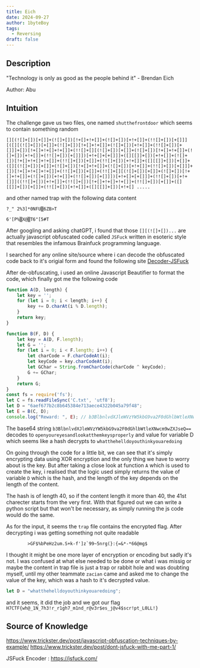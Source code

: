 ```yaml
---
title: Eich
date: 2024-09-27
author: 1byteBoy
tags:
  - Reversing
draft: false
---
```


## Description

"Technology is only as good as the people behind it" - Brendan Eich

Author: Abu

## Intuition

The challenge gave us two files, one named `shutthefrontdoor` which seems to contain something random 

```
[][(![]+[])[+[]]+(![]+[])[!+[]+!+[]]+(![]+[])[+!+[]]+(!![]+[])[+[]]][([][(![]+[])[+[]]+(![]+[])[!+[]+!+[]]+(![]+[])[+!+[]]+(!![]+[])[+[]]]+[])[!+[]+!+[]+!+[]]+(!![]+[][(![]+[])[+[]]+(![]+[])[!+[]+!+[]]+(![]+[])[+!+[]]+(!![]+[])[+[]]])[+!+[]+[+[]]]+([][[]]+[])[+!+[]]+(![]+[])[!+[]+!+[]+!+[]]+(!![]+[])[+[]]+(!![]+[])[+!+[]]+([][[]]+[])[+[]]+([][(![]+[])[+[]]+(![]+[])[!+[]+!+[]]+(![]+[])[+!+[]]+(!![]+[])[+[]]]+[])[!+[]+!+[]+!+[]]+(!![]+[])[+[]]+(!![]+[][(![]+[])[+[]]+(![]+[])[!+[]+!+[]]+(![]+[])[+!+[]]+(!![]+[])[+[]]])[+!+[]+[+[]]]+(!![]+[])[+!+[]]]((!![]+[])[+!+[]]+(!![]+[])[!+[]+!+[]+!+[]]+(!![]+[])[+[]]+([][[]]+[])[+[]]+(!![]+[])[+!+[]]+([][[]]+[])[+!+[] .....
```

and other named trap with the following data content

```
?_" 2%3]*0NFU▒6ZB>T

6'[P%▒X@▒T6"[5#T 
```

After googling and asking chatGPT, i found that those `[][(![]+[])...`  are actually javascript obfuscated code called `JSFuck` written in esoteric style that resembles the infamous Brainfuck programming language. 

I searched for any online site/source where i can decode the obfuscated code back to it's origial form and found the following site [Decoder-JSFuck](https://enkhee-osiris.github.io/Decoder-JSFuck/)

After de-obfuscating, i used an online Javascript Beautifier to format the code, which finally got me the following code

```js
function A(D, length) {
    let key = '';
    for (let i = 0; i < length; i++) {
        key += D.charAt(i % D.length);
    }
    return key;
}

function B(F, D) {
    let key = A(D, F.length);
    let G = '';
    for (let i = 0; i < F.length; i++) {
        let charCode = F.charCodeAt(i);
        let keyCode = key.charCodeAt(i);
        let GChar = String.fromCharCode(charCode ^ keyCode);
        G += GChar;
    }
    return G;
}
const fs = require('fs');
let C = fs.readFileSync('C.txt', 'utf8');
let D = "6aef677b2c8b645384e713aece4322b045a79f48";
let E = B(C, D);
console.log("Reward: ", E); // b3BlbnlvdXJleWVzYW5kbG9va2F0dGhlbWtleXNwcm9wZXJseQ==
```

The base64 string `b3BlbnlvdXJleWVzYW5kbG9va2F0dGhlbWtleXNwcm9wZXJseQ==` decodes to `openyoureyesandlookatthemkeysproperly` and value for variable D which seems like a hash decrypts to `whatthehelldoyouthinkyouaredoing`

On going through the code for a little bit, we can see that it's simply encrypting data using XOR encryption and the only thing we have to worry about is the key. But after taking a close look at function `A` which is used to create the key, i realised that the logic used simply returns the value of variable `D` which is the hash, and the length of the key depends on the length of the content.

The hash is of length 40, so if the content length it more than 40, the 41st charecter starts from the very first. With that figured out we can write a python script but that won't be necessary, as simply running the js code would do the same.

As for the input, it seems the `trap` file contains the encrypted flag. After decrypting i was getting something not quite readable

```
        >GF$%bPeHz2um.S+k-f']z`99~5nrg(}:{=&*-*66@mg$
```

I thought it might be one more layer of encryption or encoding but sadly it's not. I was confused at what else needed to be done or what i was missig or maybe the content in trap file is just a trap or rabbit hole and was doubting myself, until my other teammate `zacian` came and asked me to change the value of the key, which was a hash to it's decrypted value.

```js
let D = "whatthehelldoyouthinkyouaredoing";
```

and it seems, it did the job and we got our flag `H7CTF{wh@_1N_7h3!r_r1gh7_m1nd_r@v3r$es_j@v4$scr!pt_L0LL!}`

## Source of Knowledge

https://www.trickster.dev/post/javascript-obfuscation-techniques-by-example/
https://www.trickster.dev/post/dont-jsfuck-with-me-part-1/

JSFuck Encoder : https://jsfuck.com/